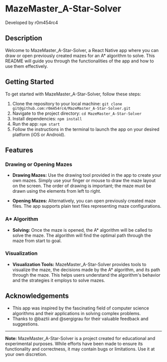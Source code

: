 # MazeMaster_A-Star-Solver

Developed by r0m454rc4

## Description
Welcome to MazeMaster_A-Star-Solver, a React Native app where you can draw or open previously created mazes for an A* algorithm to solve. This README will guide you through the functionalities of the app and how to use them effectively.


## Getting Started
To get started with MazeMaster_A-Star-Solver, follow these steps:

1. Clone the repository to your local machine: `git clone git@github.com:r0m454rc4/MazeMaster_A-Star-Solver.git`
2. Navigate to the project directory: `cd MazeMaster_A-Star-Solver`
3. Install dependencies: `npm install`
4. Run the app: `npm start`
5. Follow the instructions in the terminal to launch the app on your desired platform (iOS or Android).

## Features

### Drawing or Opening Mazes

- **Drawing Mazes:** Use the drawing tool provided in the app to create your own mazes. Simply use your finger or mouse to draw the maze layout on the screen. The order of drawing is important; the maze must be drawn using the elements from left to right.

- **Opening Mazes:** Alternatively, you can open previously created maze files. The app supports plain text files representing maze configurations.

### A* Algorithm

- **Solving:** Once the maze is opened, the A* algorithm will be called to solve the maze. The algorithm will find the optimal path through the maze from start to goal.

### Visualization

- **Visualization Tools:** MazeMaster_A-Star-Solver provides tools to visualize the maze, the decisions made by the A* algorithm, and its path through the maze. This helps users understand the algorithm's behavior and the strategies it employs to solve mazes.

## Acknowledgements

- This app was inspired by the fascinating field of computer science algorithms and their applications in solving complex problems.
- Thanks to @baztii and @sergigrau for their valuable feedback and suggestions.

---

**Note:** MazeMaster_A-Star-Solver is a project created for educational and experimental purposes. While efforts have been made to ensure its functionality and correctness, it may contain bugs or limitations. Use it at your own discretion.
